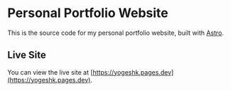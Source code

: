 # Personal Portfolio Website

This is the source code for my personal portfolio website, built with [Astro](https://astro.build/).

## Live Site

You can view the live site at [https://yogeshk.pages.dev](https://yogeshk.pages.dev).
